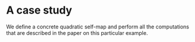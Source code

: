 # A case study

We define a concrete quadratic self-map and perform all the computations that are described in the paper on this particular example.

